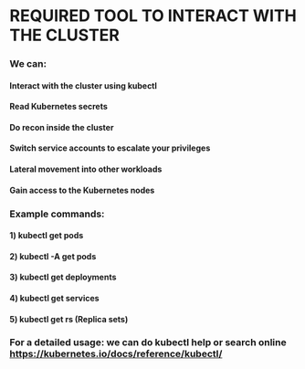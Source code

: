 # REQUIRED TOOL TO INTERACT WITH THE CLUSTER

### We can:

#### Interact with the cluster using kubectl
#### Read Kubernetes secrets
#### Do recon inside the cluster
#### Switch service accounts to escalate your privileges
#### Lateral movement into other workloads
#### Gain access to the Kubernetes nodes

### Example commands:

#### 1) kubectl get pods

#### 2) kubectl -A get pods

#### 3) kubectl get deployments

#### 4) kubectl get services

#### 5) kubectl get rs (Replica sets)

### For a detailed usage: we can do kubectl help or search online https://kubernetes.io/docs/reference/kubectl/
